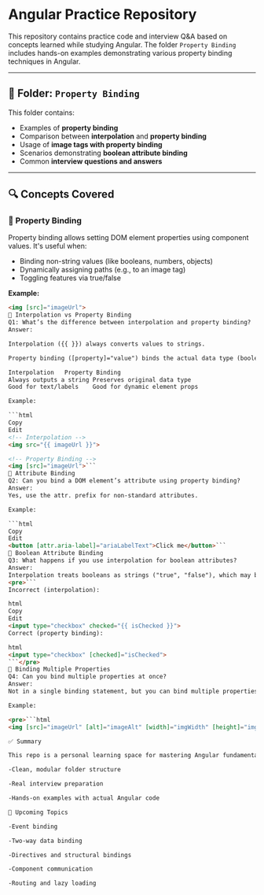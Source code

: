 # Angular Practice Repository

This repository contains practice code and interview Q&A based on concepts learned while studying Angular. The folder `Property Binding` includes hands-on examples demonstrating various property binding techniques in Angular.

---

## 📁 Folder: `Property Binding`

This folder contains:
- Examples of **property binding**
- Comparison between **interpolation** and **property binding**
- Usage of **image tags with property binding**
- Scenarios demonstrating **boolean attribute binding**
- Common **interview questions and answers**

---

## 🔍 Concepts Covered

### 🔹 Property Binding

Property binding allows setting DOM element properties using component values. It's useful when:
- Binding non-string values (like booleans, numbers, objects)
- Dynamically assigning paths (e.g., to an image tag)
- Toggling features via true/false

**Example:**
```html
<img [src]="imageUrl">
🔹 Interpolation vs Property Binding
Q1: What’s the difference between interpolation and property binding?
Answer:

Interpolation ({{ }}) always converts values to strings.

Property binding ([property]="value") binds the actual data type (boolean, number, object, etc.).

Interpolation	Property Binding
Always outputs a string	Preserves original data type
Good for text/labels	Good for dynamic element props

Example:

```html
Copy
Edit
<!-- Interpolation -->
<img src="{{ imageUrl }}">

<!-- Property Binding -->
<img [src]="imageUrl">```
🔹 Attribute Binding
Q2: Can you bind a DOM element’s attribute using property binding?
Answer:
Yes, use the attr. prefix for non-standard attributes.

Example:

```html
Copy
Edit
<button [attr.aria-label]="ariaLabelText">Click me</button>```
🔹 Boolean Attribute Binding
Q3: What happens if you use interpolation for boolean attributes?
Answer:
Interpolation treats booleans as strings ("true", "false"), which may break expected behavior.
<pre>```
Incorrect (interpolation):

html
Copy
Edit
<input type="checkbox" checked="{{ isChecked }}">
Correct (property binding):

html
<input type="checkbox" [checked]="isChecked">
```</pre>
🔹 Binding Multiple Properties
Q4: Can you bind multiple properties at once?
Answer:
Not in a single binding statement, but you can bind multiple properties individually on the same element.

Example:

<pre>```html
<img [src]="imageUrl" [alt]="imageAlt" [width]="imgWidth" [height]="imgHeight">```</pre>

✅ Summary

This repo is a personal learning space for mastering Angular fundamentals, with a focus on:

-Clean, modular folder structure

-Real interview preparation

-Hands-on examples with actual Angular code

📌 Upcoming Topics

-Event binding

-Two-way data binding

-Directives and structural bindings

-Component communication

-Routing and lazy loading

